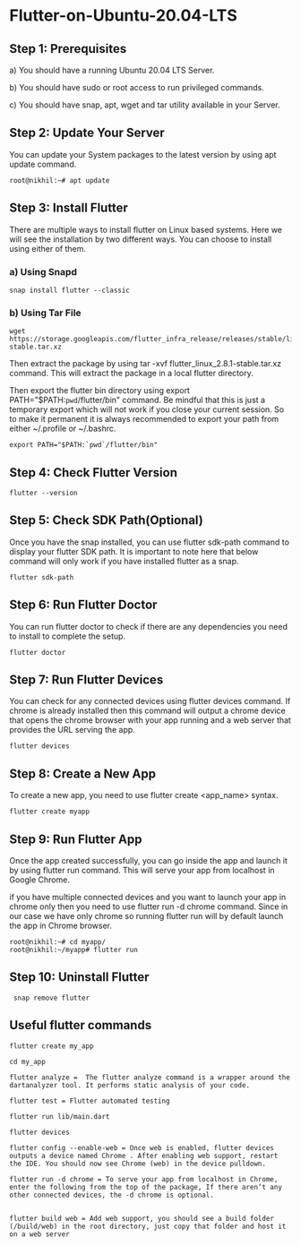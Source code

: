 # Flutter-on-Ubuntu-20.04-LTS


## Step 1: Prerequisites

a) You should have a running Ubuntu 20.04 LTS Server.

b) You should have sudo or root access to run privileged commands.

c) You should have snap, apt, wget and tar utility available in your Server.


## Step 2: Update Your Server
You can update your System packages to the latest version by using apt update command. 

```
root@nikhil:~# apt update
```


## Step 3: Install Flutter

There are multiple ways to install flutter on Linux based systems. Here we will see the installation by two different ways. You can choose to install using either of them.

### a) Using Snapd
```
snap install flutter --classic
```

### b) Using Tar File
```
wget https://storage.googleapis.com/flutter_infra_release/releases/stable/linux/flutter_linux_2.8.1-stable.tar.xz
```
Then extract the package by using tar -xvf flutter_linux_2.8.1-stable.tar.xz command. This will extract the package in a local flutter directory.


Then export the flutter bin directory using export PATH="$PATH:`pwd`/flutter/bin" command.
Be mindful that this is just a temporary export which will not work if you close your current session. So to make it permanent it is always recommended to export your path from either ~/.profile or ~/.bashrc.

```
export PATH="$PATH:`pwd`/flutter/bin"
```

## Step 4: Check Flutter Version

```
flutter --version
```

## Step 5: Check SDK Path(Optional)

Once you have the snap installed, you can use flutter sdk-path command to display your flutter SDK path. It is important to note here that below command will only work if you have installed flutter as a snap.

```
flutter sdk-path
```

## Step 6: Run Flutter Doctor

You can run flutter doctor to check if there are any dependencies you need to install to complete the setup. 
```
flutter doctor
```

## Step 7: Run Flutter Devices

You can check for any connected devices using flutter devices command. If chrome is already installed then this command will output a chrome device that opens the chrome browser with your app running and a web server that provides the URL serving the app.

```
flutter devices
```

## Step 8: Create a New App

To create a new app, you need to use flutter create <app_name> syntax. 

```
flutter create myapp
```

## Step 9: Run Flutter App

Once the app created successfully, you can go inside the app and launch it by using flutter run command. This will serve your app from localhost in Google Chrome.

 if you have multiple connected devices and you want to launch your app in chrome only then you need to use flutter run -d chrome command. Since in our case we have only chrome so running flutter run will by default launch the app in Chrome browser.

```
root@nikhil:~# cd myapp/
root@nikhil:~/myapp# flutter run
```


## Step 10: Uninstall Flutter

```
 snap remove flutter
 ```
 
 
 ## Useful flutter commands
 
 
 ```
 flutter create my_app

cd my_app

flutter analyze =  The flutter analyze command is a wrapper around the dartanalyzer tool. It performs static analysis of your code. 

flutter test = Flutter automated testing

flutter run lib/main.dart

flutter devices

flutter config --enable-web = Once web is enabled, flutter devices outputs a device named Chrome . After enabling web support, restart the IDE. You should now see Chrome (web) in the device pulldown.

flutter run -d chrome = To serve your app from localhost in Chrome, enter the following from the top of the package, If there aren’t any other connected devices, the -d chrome is optional.


flutter build web = Add web support, you should see a build folder (/build/web) in the root directory, just copy that folder and host it on a web server
```
